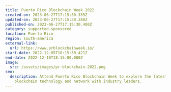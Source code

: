```yaml
---
title: Puerto Rico Blockchain Week 2022
created-on: 2023-06-27T17:15:30.355Z
updated-on: 2023-06-27T17:15:30.380Z
published-on: 2023-06-27T17:15:30.400Z
category: supported-sponsored
location: Puerto Rico
region: south-america
external-link:
  url: https://www.prblockchainweek.io/
start-date: 2022-12-05T18:15:30.421Z
end-date: 2022-12-10T18:15:00.000Z
image:
  src: /assets/images/pr-blockchain-2022.png
seo:
  description: Attend Puerto Rico Blockchain Week to explore the latest in
    blockchain technology and network with industry leaders.
---
```

